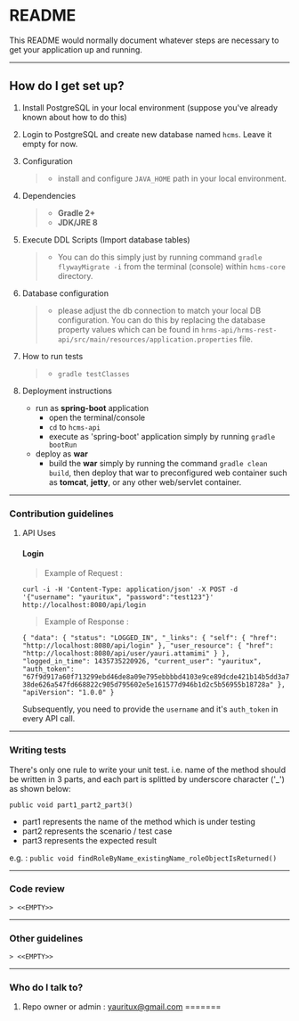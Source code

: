 # README #

This README would normally document whatever steps are necessary to get your application up and running.

* * *

## How do I get set up? ##

1. Install PostgreSQL in your local environment (suppose you've already known about how to do this)
1. Login to PostgreSQL and create new database named `hcms`. Leave it empty for now.
1. Configuration 
   >* install and configure `JAVA_HOME` path in your local environment.
1. Dependencies 
   >* **Gradle 2+**
   >* **JDK/JRE 8**
1. Execute DDL Scripts (Import database tables)
   >* You can do this simply just by running command `gradle flywayMigrate -i` from the terminal (console) within `hcms-core` directory.
1. Database configuration
   >* please adjust the db connection to match your local DB configuration. You can do this by replacing the database property values which can be found in `hrms-api/hrms-rest-api/src/main/resources/application.properties` file.
1. How to run tests
   >* `gradle testClasses`
1. Deployment instructions

    + run as **spring-boot** application
        * open the terminal/console
        * `cd` to `hcms-api`
        * execute as 'spring-boot' application simply by running `gradle bootRun`
    + deploy as **war** 
        * build the **war** simply by running the command `gradle clean build`, then deploy that war to preconfigured web container such as **tomcat**, **jetty**, or any other web/servlet container. 


* * *

### Contribution guidelines ###

1. API Uses

    #### Login ####

    > Example of Request : 

     `curl -i -H 'Content-Type: application/json' -X POST -d '{"username": "yauritux", "password":"test123"}' http://localhost:8080/api/login`

    > Example of Response : 

    `{
        "data":
        {
            "status": "LOGGED_IN",
            "_links":
            {
                "self":
                {
                    "href": "http://localhost:8080/api/login"
                },
                "user_resource":
                {
                    "href": "http://localhost:8080/api/user/yauri.attamimi"
                }
            },
            "logged_in_time": 1435735220926,
            "current_user": "yauritux",
            "auth_token": "67f9d917a60f713299ebd46de8a09e795ebbbbd4103e9ce89dcde421b14b5dd3a738de626a547fd668822c905d795602e5e161577d946b1d2c5b56955b18728a"
        },
        "apiVersion": "1.0.0"
    }`
    
    Subsequently, you need to provide the `username` and it's `auth_token` in every API call.  

* * *
### Writing tests ###
There's only one rule to write your unit test. i.e. name of the method should be written in 3 parts, and each part is splitted by underscore character ('_') as shown below:

`public void part1_part2_part3()`

* part1 represents the name of the method which is under testing
* part2 represents the scenario / test case
* part3 represents the expected result

e.g. : `public void findRoleByName_existingName_roleObjectIsReturned()`

* * *
### Code review ###
    > <<EMPTY>>

* * *
### Other guidelines ###
    > <<EMPTY>>

* * *
### Who do I talk to? ###

1. Repo owner or admin : [yauritux@gmail.com](mailto:yauritux@gmail.com)
=======
